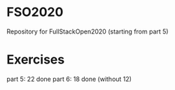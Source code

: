 # FSO2020
Repository for FullStackOpen2020 (starting from part 5)
# Exercises
part 5: 22 done
part 6: 18 done (without 12)
